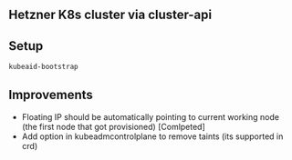 ## Hetzner K8s cluster via cluster-api

## Setup

```sh
kubeaid-bootstrap
```

## Improvements

* Floating IP should be automatically pointing to current working node (the first node that got provisioned) [Comlpeted]
* Add option in kubeadmcontrolplane to remove taints (its supported in crd)
